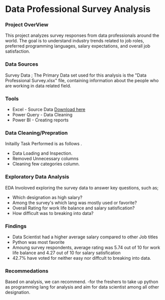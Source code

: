 # Data Professional Survey Analysis

### Project OverView
This project analyzes survey responses from data professionals around the world. The goal is to understand industry trends related to job roles, preferred programming languages, salary expectations, and overall job satisfaction.

### Data Sources
Survey Data ; The Primary Data set used for this analysis is the "Data Professional Survey.xlsx" file, containing information about the people who are working in data related field.

### Tools
- Excel - Source Data [Download here](https://github.com/DivB-art/DivB-art/blob/main/Projects/Power%20BI%20-%20Final%20Project.xlsx)
- Power Query - Data Cleaning
- Power BI - Creating reports

### Data Cleaning/Prepration
Initailly Task Performed is as follows .
- Data Loading and Inspection.
- Removed Unnecessary columns
- Cleaning few categories column.

### Exploratory Data Analysis

EDA Involoved exploring the survey data to answer key questions, such as; 
- Which designation as high salary?
- Among the survey's which lang was mostly used or favorite?
- Overall Rating for work life balance and salary satisfication?
- How difficult was to breaking into data?

### Findings

- Data Scientist had a higher average salary compared to other Job titles
- Python was most favorite
- Amoung survey respondents, average rating was 5.74 out of 10 for work life balance and 4.27 out of 10 for salary satisfication
- 42.7% have voted for neither easy nor diffcult to breaking into data.

### Recommedations

Based on analysis, we can recommend.
-for the freshers to take up python as programming lang for analysis and aim for data scientist among all other designation.




